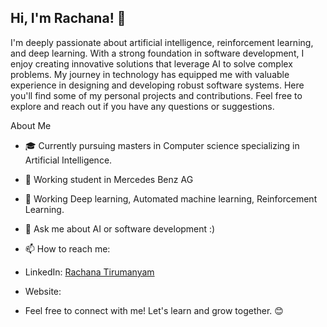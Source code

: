 ## Hi, I'm Rachana! 👋

<!--
**trachana20/trachana20** is a ✨ _special_ ✨ repository because its `README.md` (this file) appears on your GitHub profile.

Here are some ideas to get you started:

- 🔭 I’m currently working on ...
- 🌱 I’m currently learning ...
- 👯 I’m looking to collaborate on ...
- 🤔 I’m looking for help with ...
- 💬 Ask me about ...
- 📫 How to reach me: ...
- 😄 Pronouns: ...
- ⚡ Fun fact: ...
-->
I'm deeply passionate about artificial intelligence, reinforcement learning, and deep learning. With a strong foundation in software development, I enjoy creating innovative solutions that leverage AI to solve complex problems. My journey in technology has equipped me with valuable experience in designing and developing robust software systems.
Here you'll find some of my personal projects and contributions. Feel free to explore and reach out if you have any questions or suggestions.

About Me
- 🎓 Currently pursuing masters in Computer science specializing in Artificial Intelligence. 
- 💼 Working student in Mercedes Benz AG
- 🌱 Working Deep learning, Automated machine learning, Reinforcement Learning.
- 💬 Ask me about AI or software development :)
- 📫 How to reach me:

- LinkedIn: [Rachana Tirumanyam](https://www.linkedin.com/in/trachana/)
- Website: 
- Feel free to connect with me! Let's learn and grow together. 😊
